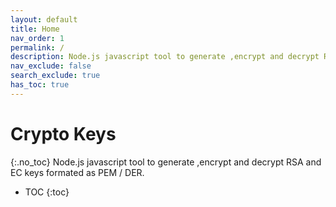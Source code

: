```yaml
---
layout: default
title: Home
nav_order: 1
permalink: /
description: Node.js javascript tool to generate ,encrypt and decrypt RSA and EC keys formated as PEM / DER.
nav_exclude: false
search_exclude: true
has_toc: true
---
```

# Crypto Keys
{:.no_toc}
Node.js javascript tool to generate ,encrypt and decrypt RSA and EC keys formated as PEM / DER.

- TOC
{:toc}




